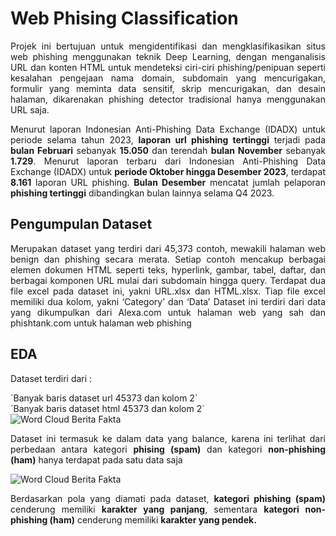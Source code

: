 # Web Phising Classification
<p align='justify'>Projek ini bertujuan untuk mengidentifikasi dan mengklasifikasikan situs web phishing menggunakan teknik Deep Learning, dengan menganalisis URL dan konten HTML untuk mendeteksi ciri-ciri phishing/penipuan seperti kesalahan pengejaan nama domain, subdomain yang mencurigakan, formulir yang meminta data sensitif, skrip mencurigakan, dan desain halaman, dikarenakan phishing detector tradisional hanya menggunakan URL saja.</p>

<p align='justify'>Menurut laporan Indonesian Anti-Phishing Data Exchange (IDADX) untuk periode selama tahun 2023, <b>laporan url phishing tertinggi</b> terjadi pada <b>bulan Februari</b> sebanyak <b>15.050</b> dan terendah <b>bulan November</b> sebanyak <b>1.729</b>. Menurut laporan terbaru dari Indonesian Anti-Phishing Data Exchange (IDADX) untuk <b>periode Oktober hingga Desember 2023</b>, terdapat <b>8.161</b> laporan URL phishing. <b>Bulan Desember</b> mencatat jumlah pelaporan <b>phishing tertinggi</b> dibandingkan bulan lainnya selama Q4 2023.</p>

## Pengumpulan Dataset
<p align='justify'>Merupakan dataset yang terdiri dari 45,373 contoh, mewakili halaman web benign dan phishing secara merata. Setiap contoh mencakup berbagai elemen dokumen HTML seperti teks, hyperlink, gambar, tabel, daftar, dan berbagai komponen URL mulai dari subdomain hingga query. Terdapat dua file excel pada dataset ini, yakni URL.xlsx dan HTML.xlsx. Tiap file excel memiliki dua kolom, yakni ‘Category’ dan ‘Data’ Dataset ini terdiri dari data yang dikumpulkan dari Alexa.com untuk halaman web yang sah dan phishtank.com untuk halaman web phishing</p>

## EDA
<p align='justify'>Dataset terdiri dari : </p>
`Banyak baris dataset url 45373 dan kolom 2`
<br>`Banyak baris dataset html 45373 dan kolom 2`

<img style="display:flex; width:auto; height:auto;" alt="Word Cloud Berita Fakta" src="https://github.com/AptaArkana/web_phising_classification/assets/79633073/93484cd3-ef48-4d25-bd26-e7144b3baf39">
<p align='justify'>Dataset ini termasuk ke dalam data yang balance, karena ini terlihat dari perbedaan antara kategori <b>phising (spam)</b> dan kategori <b>non-phishing (ham)</b> hanya terdapat pada satu data saja</p>

<img style="display:flex; width:auto; height:auto;" alt="Word Cloud Berita Fakta" src="https://github.com/AptaArkana/web_phising_classification/assets/79633073/3a56c46b-a3ef-48db-9ef6-7a52de9001ec">
<p align='justify'>Berdasarkan pola yang diamati pada dataset, <b>kategori phishing (spam)</b> cenderung memiliki <b>karakter yang panjang</b>, sementara <b>kategori non-phishing (ham)</b> cenderung memiliki <b>karakter yang pendek.</b></p>
